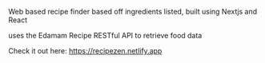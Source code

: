 Web based recipe finder based off ingredients listed, built using Nextjs and React

uses the Edamam Recipe RESTful API to retrieve food data

Check it out here: https://recipezen.netlify.app
